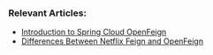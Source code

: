 ### Relevant Articles:

- [Introduction to Spring Cloud OpenFeign](https://www.baeldung.com/spring-cloud-openfeign)
- [Differences Between Netflix Feign and OpenFeign](https://www.baeldung.com/netflix-feign-vs-openfeign)
